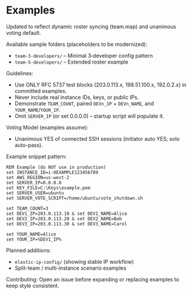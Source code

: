# Examples

Updated to reflect dynamic roster syncing (team.map) and unanimous voting default.

Available sample folders (placeholders to be modernized):
- `team-3-developers/` – Minimal 3‑developer config pattern
- `team-5-developers/` – Extended roster example

Guidelines:
- Use ONLY RFC 5737 test blocks (203.0.113.x, 198.51.100.x, 192.0.2.x) in committed examples.
- Never include real instance IDs, keys, or public IPs.
- Demonstrate `TEAM_COUNT`, paired `DEVn_IP` + `DEVn_NAME`, and `YOUR_NAME`/`YOUR_IP`.
- Omit `SERVER_IP` (or set 0.0.0.0) – startup script will populate it.

Voting Model (examples assume):
- Unanimous YES of connected SSH sessions (initiator auto YES; solo auto-pass).

Example snippet pattern:
```batch
REM Example (do NOT use in production)
set INSTANCE_ID=i-0EXAMPLE123456789
set AWS_REGION=us-west-2
set SERVER_IP=0.0.0.0
set KEY_FILE=C:\Keys\example.pem
set SERVER_USER=ubuntu
set SERVER_VOTE_SCRIPT=/home/ubuntu/vote_shutdown.sh

set TEAM_COUNT=3
set DEV1_IP=203.0.113.10 & set DEV1_NAME=Alice
set DEV2_IP=203.0.113.20 & set DEV2_NAME=Bob
set DEV3_IP=203.0.113.30 & set DEV3_NAME=Carol

set YOUR_NAME=Alice
set YOUR_IP=%DEV1_IP%
```

Planned additions:
- `elastic-ip-config/` (showing stable IP workflow)
- Split-team / multi-instance scenario examples

Contributing:
Open an issue before expanding or replacing examples to keep style consistent.
